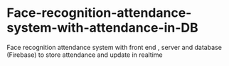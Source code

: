 # Face-recognition-attendance-system-with-attendance-in-DB
Face recognition attendance system with front end , server and database (Firebase) to store attendance and update in realtime 
